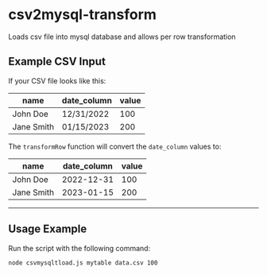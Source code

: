# csv2mysql-transform
Loads csv file into mysql database and allows per row transformation

## Example CSV Input

If your CSV file looks like this:

| **name**     | **date_column** | **value** |
|--------------|-----------------|-----------|
| John Doe     | 12/31/2022      | 100       |
| Jane Smith   | 01/15/2023      | 200       |

The `transformRow` function will convert the `date_column` values to:

| **name**     | **date_column** | **value** |
|--------------|-----------------|-----------|
| John Doe     | 2022-12-31      | 100       |
| Jane Smith   | 2023-01-15      | 200       |

---

## Usage Example

Run the script with the following command:

```bash
node csvmysqltload.js mytable data.csv 100

